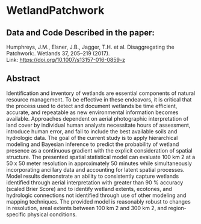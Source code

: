 # WetlandPatchwork

## Data and Code Described in the paper:   
Humphreys, J.M., Elsner, J.B., Jagger, T.H. et al. Disaggregating the Patchwork:. Wetlands 37, 205–219 (2017).     
Link: https://doi.org/10.1007/s13157-016-0859-z        
  
## Abstract
Identification and inventory of wetlands are essential components of natural resource management. To be effective in these endeavors, it is critical that the process used to detect and document wetlands be time efficient, accurate, and repeatable as new environmental information becomes available. Approaches dependent on aerial photographic interpretation of land cover by individual human analysts necessitate hours of assessment, introduce human error, and fail to include the best available soils and hydrologic data. The goal of the current study is to apply hierarchical modeling and Bayesian inference to predict the probability of wetland presence as a continuous gradient with the explicit consideration of spatial structure. The presented spatial statistical model can evaluate 100 km 2 at a 50 x 50 meter resolution in approximately 50 minutes while simultaneously incorporating ancillary data and accounting for latent spatial processes. Model results demonstrate an ability to consistently capture wetlands identified through aerial interpretation with greater than 90 % accuracy (scaled Brier Score) and to identify wetland extents, ecotones, and hydrologic connections not identified through use of other modeling and mapping techniques. The provided model is reasonably robust to changes in resolution, areal extents between 100 km 2 and 300 km 2, and region-specific physical conditions.







    
